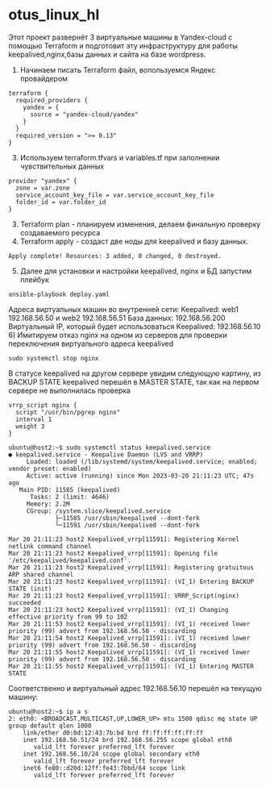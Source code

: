 # otus_linux_hl
Этот проект развернёт 3 виртуальные машины в Yandex-cloud с помощью Terraform и подготовит эту инфраструктуру для работы keepalived,nginx,базы данных и сайта на базе wordpress.
1) Начинаем писать Terraform файл, вопользуемся Яндекс провайдером
```
terraform {
  required_providers {
    yandex = {
      source = "yandex-cloud/yandex"
    }
  }
  required_version = ">= 0.13"
}
```
3) Используем terraform.tfvars и variables.tf при заполнении чувствительных данных
```
provider "yandex" {
  zone = var.zone
  service_account_key_file = var.service_account_key_file
  folder_id = var.folder_id
}
```
3) Terraform  plan - планируем изменения, делаем финальную проверку создаваемого ресурса
4) Terraform apply - создаст две ноды для keepalived и базу данных.
```
Apply complete! Resources: 3 added, 0 changed, 0 destroyed.
```

5) Далее для установки и настройки keepalived, nginx и БД запустим плейбук
```
ansible-playbook deploy.yaml
```
Адреса виртуальных машин во внутренней сети:
Keepalived: web1 192.168.56.50 и web2 192.168.56.51
База данных: 192.168.56.200
Виртуальный IP, который будет использоваться Keepalived: 192.168.56.10
6) Имитируем отказ nginx на одном из серверов для проверки переключения виртуального адреса keepalived
```
sudo systemctl stop nginx
```
В статусе keepalived на другом сервере увидим следующую картину, из BACKUP STATE keepalived перешёл в MASTER STATE, так как на первом сервере не выполнилась проверка 
```
vrrp_script nginx {
  script "/usr/bin/pgrep nginx"
  interval 1
  weight 3
}
```
```
ubuntu@host2:~$ sudo systemctl status keepalived.service
● keepalived.service - Keepalive Daemon (LVS and VRRP)
     Loaded: loaded (/lib/systemd/system/keepalived.service; enabled; vendor preset: enabled)
     Active: active (running) since Mon 2023-03-20 21:11:23 UTC; 47s ago
   Main PID: 11585 (keepalived)
      Tasks: 2 (limit: 4646)
     Memory: 2.2M
     CGroup: /system.slice/keepalived.service
             ├─11585 /usr/sbin/keepalived --dont-fork
             └─11591 /usr/sbin/keepalived --dont-fork

Mar 20 21:11:23 host2 Keepalived_vrrp[11591]: Registering Kernel netlink command channel
Mar 20 21:11:23 host2 Keepalived_vrrp[11591]: Opening file '/etc/keepalived/keepalived.conf'.
Mar 20 21:11:23 host2 Keepalived_vrrp[11591]: Registering gratuitous ARP shared channel
Mar 20 21:11:23 host2 Keepalived_vrrp[11591]: (VI_1) Entering BACKUP STATE (init)
Mar 20 21:11:23 host2 Keepalived_vrrp[11591]: VRRP_Script(nginx) succeeded
Mar 20 21:11:23 host2 Keepalived_vrrp[11591]: (VI_1) Changing effective priority from 99 to 102
Mar 20 21:11:53 host2 Keepalived_vrrp[11591]: (VI_1) received lower priority (99) advert from 192.168.56.50 - discarding
Mar 20 21:11:54 host2 Keepalived_vrrp[11591]: (VI_1) received lower priority (99) advert from 192.168.56.50 - discarding
Mar 20 21:11:55 host2 Keepalived_vrrp[11591]: (VI_1) received lower priority (99) advert from 192.168.56.50 - discarding
Mar 20 21:11:55 host2 Keepalived_vrrp[11591]: (VI_1) Entering MASTER STATE

```
Соответственно и виртуальный адрес 192.168.56.10 перешёл на текущую машину:
```
ubuntu@host2:~$ ip a s
2: eth0: <BROADCAST,MULTICAST,UP,LOWER_UP> mtu 1500 qdisc mq state UP group default qlen 1000
    link/ether d0:0d:12:43:7b:bd brd ff:ff:ff:ff:ff:ff
    inet 192.168.56.51/24 brd 192.168.56.255 scope global eth0
       valid_lft forever preferred_lft forever
    inet 192.168.56.10/24 scope global secondary eth0
       valid_lft forever preferred_lft forever
    inet6 fe80::d20d:12ff:fe43:7bbd/64 scope link 
       valid_lft forever preferred_lft forever
```
